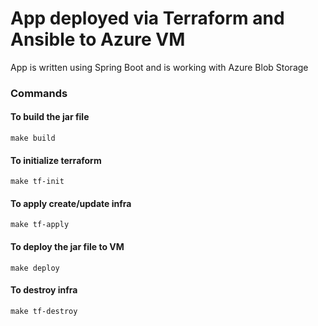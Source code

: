 # App deployed via Terraform and Ansible to Azure VM

App is written using Spring Boot and is working with Azure Blob Storage

### Commands

#### To build the jar file

```shell
make build
```

#### To initialize terraform

```shell
make tf-init
```

#### To apply create/update infra

```shell
make tf-apply
```

#### To deploy the jar file to VM

```shell
make deploy
```

#### To destroy infra

```shell
make tf-destroy
``` 
